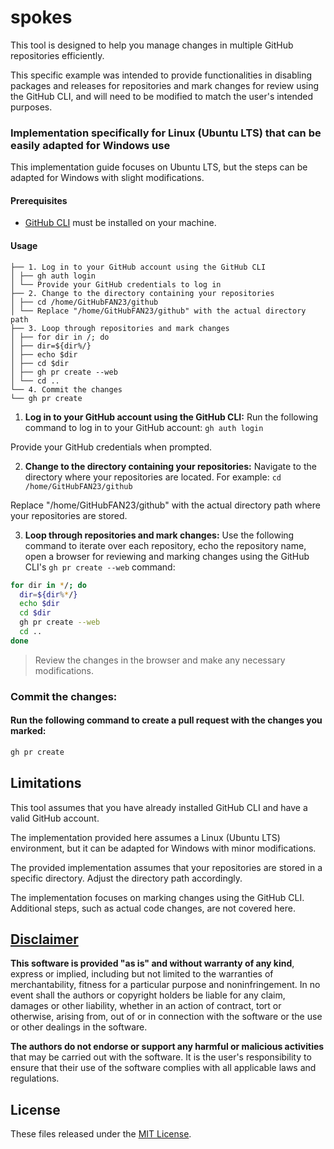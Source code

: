 # spokes

This tool is designed to help you manage changes in multiple GitHub repositories efficiently.

This specific example was intended to provide functionalities in disabling packages and releases for repositories and mark changes for review using the GitHub CLI, and will need to be modified to match the user's intended purposes.

### Implementation specifically for Linux (Ubuntu LTS) that can be easily adapted for Windows use

This implementation guide focuses on Ubuntu LTS, but the steps can be adapted for Windows with slight modifications.

#### Prerequisites

- [GitHub CLI](https://cli.github.com/) must be installed on your machine.

#### Usage
```
├── 1. Log in to your GitHub account using the GitHub CLI
│ ├── gh auth login
│ └── Provide your GitHub credentials to log in
├── 2. Change to the directory containing your repositories
│ ├── cd /home/GitHubFAN23/github
│ └── Replace "/home/GitHubFAN23/github" with the actual directory path
├── 3. Loop through repositories and mark changes
│ ├── for dir in /; do
│ ├── dir=${dir%/}
│ ├── echo $dir
│ ├── cd $dir
│ ├── gh pr create --web
│ └── cd ..
└── 4. Commit the changes
└── gh pr create
```

1. **Log in to your GitHub account using the GitHub CLI:** Run the following command to log in to your GitHub account: `gh auth login`

Provide your GitHub credentials when prompted.

2. **Change to the directory containing your repositories:** Navigate to the directory where your repositories are located. For example: `cd /home/GitHubFAN23/github`

Replace "/home/GitHubFAN23/github" with the actual directory path where your repositories are stored.

3. **Loop through repositories and mark changes:** Use the following command to iterate over each repository, echo the repository name, open a browser for reviewing and marking changes using the GitHub CLI's `gh pr create --web` command:

```bash
for dir in */; do
  dir=${dir%*/}
  echo $dir
  cd $dir
  gh pr create --web
  cd ..
done
```

> Review the changes in the browser and make any necessary modifications.

### Commit the changes:
#### Run the following command to create a pull request with the changes you marked:
```bash
gh pr create
```

## Limitations
This tool assumes that you have already installed GitHub CLI and have a valid GitHub account.

The implementation provided here assumes a Linux (Ubuntu LTS) environment, but it can be adapted for Windows with minor modifications.

The provided implementation assumes that your repositories are stored in a specific directory. Adjust the directory path accordingly.

The implementation focuses on marking changes using the GitHub CLI. Additional steps, such as actual code changes, are not covered here.

## [Disclaimer](DISCLAIMER)
**This software is provided "as is" and without warranty of any kind**, express or implied, including but not limited to the warranties of merchantability, fitness for a particular purpose and noninfringement. In no event shall the authors or copyright holders be liable for any claim, damages or other liability, whether in an action of contract, tort or otherwise, arising from, out of or in connection with the software or the use or other dealings in the software.

**The authors do not endorse or support any harmful or malicious activities** that may be carried out with the software. It is the user's responsibility to ensure that their use of the software complies with all applicable laws and regulations.

## License

These files released under the [MIT License](LICENSE).
